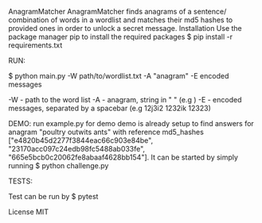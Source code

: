﻿AnagramMatcher
AnagramMatcher finds anagrams of a sentence/ combination of words in a wordlist and matches their md5 hashes to provided ones in order to unlock a secret message.
Installation
Use the package manager pip to install the required packages
$ pip install -r requirements.txt
	

RUN:

$ python main.py -W path/to/wordlist.txt -A "anagram" -E encoded messages 

-W - path to the word list 
-A - anagram, string in " "  (e.g )
-E - encoded messages, separated by a spacebar (e.g  12j3i2 1232ik 12323)


DEMO:
run example.py for demo
demo is already setup to find answers for anagram "poultry outwits ants" with reference md5_hashes ["e4820b45d2277f3844eac66c903e84be", "23170acc097c24edb98fc5488ab033fe", "665e5bcb0c20062fe8abaaf4628bb154"]. 
It can be started by simply running
$ python challenge.py 
	

TESTS:

Test can be run by
$ pytest
	





License
MIT